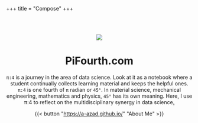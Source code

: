 +++
title = "Compose"
+++

<br><br>

<div style="text-align:center;">

![](images/logo.png)

# PiFourth.com

`π:4` is a journey in the area of data science. Look at it as a notebook where a student continually collects learning material and keeps the helpful ones. `π:4` is one fourth of `π` radian or `45°`. In material science, mechanical engineering, mathematics and physics, `45°` has its own meaning. Here, I use π:4 to reflect on the multidisciplinary synergy in data science[.](docs-blog-/) 

{{< button "https://a-azad.github.io/" "About Me" >}} 


</div>